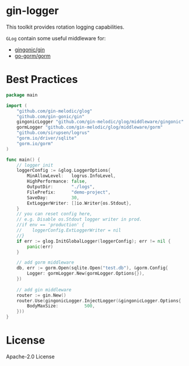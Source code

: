 # gin-logger

This toolkit provides rotation logging capabilities.

`GLog` contain some useful middleware for:

- [gingonic/gin](https://github.com/gin-gonic/gin)
- [go-gorm/gorm](https://github.com/go-gorm/gorm)

# Best Practices

```go
package main

import (
	"github.com/gin-melodic/glog"
	"github.com/gin-gonic/gin"
	gingonicLogger "github.com/gin-melodic/glog/middleware/gingonic"
	gormLogger "github.com/gin-melodic/glog/middleware/gorm"
	"github.com/sirupsen/logrus"
	"gorm.io/driver/sqlite"
	"gorm.io/gorm"
)

func main() {
	// logger init
	loggerConfig := &glog.LoggerOptions{
		MinAllowLevel:   logrus.InfoLevel,
		HighPerformance: false,
		OutputDir:       "./logs",
		FilePrefix:      "demo-project",
		SaveDay:         30,
		ExtLoggerWriter: []io.Writer{os.Stdout},
	}
	// you can reset config here, 
	// e.g. Disable os.Stdout logger writer in prod.
	//if env == 'production' {
	//    loggerConfig.ExtLoggerWriter = nil
	//}
	if err := glog.InitGlobalLogger(loggerConfig); err != nil {
		panic(err)
	}

	// add gorm middleware
	db, err := gorm.Open(sqlite.Open("test.db"), &gorm.Config{
		Logger: gormLogger.New(gormLogger.Options{}),
	})
	
	// add gin middleware
	router := gin.New()
	router.Use(gingonicLogger.InjectLogger(&gingonicLogger.Options{
		BodyMaxSize:          500,
	}))
}
```

# License

Apache-2.0 License

